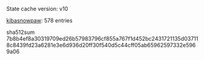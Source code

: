 State cache version: v10

[kibasnowpaw](https://github.com/kibasnowpaw): 578 entries

sha512sum 7b8b4ef8a30319709ed26b57983796cf855a767f1d452bc2431721135d037118c8439fd23a6281e3e6d936d20ff30f540d5c44cff05ab65962597332e5969a06
